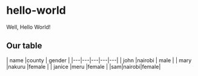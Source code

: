 # hello-world
Well, Hello World!

## Our table
| name  |county   | gender  |
|---|---|---|---|---|
|  john |nairobi   | male    |
|  mary |nakuru   |female  |
|  janice |meru   |female  |
|sam|nairobi|female|
